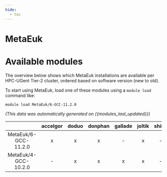 ```yaml
---
hide:
  - toc
---
```


MetaEuk
=======

# Available modules


The overview below shows which MetaEuk installations are available per HPC-UGent Tier-2 cluster, ordered based on software version (new to old).

To start using MetaEuk, load one of these modules using a `module load` command like:

```shell
module load MetaEuk/6-GCC-11.2.0
```

*(This data was automatically generated on {{modules_last_updated}})*  

| |accelgor|doduo|donphan|gallade|joltik|shinx|skitty|
| :---: | :---: | :---: | :---: | :---: | :---: | :---: | :---: |
|MetaEuk/6-GCC-11.2.0|x|x|x|-|x|-|-|
|MetaEuk/4-GCC-10.2.0|-|x|x|x|x|-|-|
